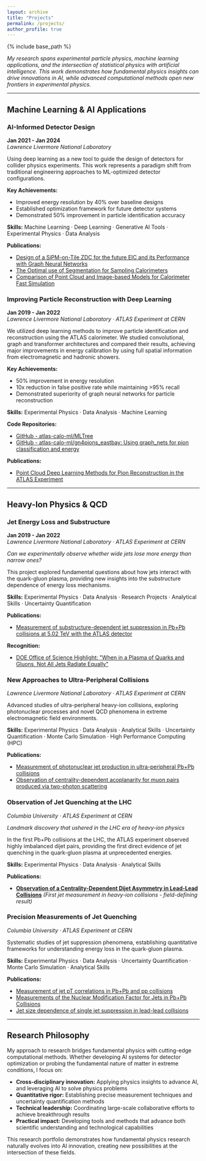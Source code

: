 ```yaml
---
layout: archive
title: "Projects"
permalink: /projects/
author_profile: true
---
```


{% include base_path %}

*My research spans experimental particle physics, machine learning applications, and the intersection of statistical physics with artificial intelligence. This work demonstrates how fundamental physics insights can drive innovations in AI, while advanced computational methods open new frontiers in experimental physics.*

---

## Machine Learning & AI Applications

### AI-Informed Detector Design
**Jan 2021 - Jan 2024**  
*Lawrence Livermore National Laboratory*

Using deep learning as a new tool to guide the design of detectors for collider physics experiments. This work represents a paradigm shift from traditional engineering approaches to ML-optimized detector configurations.

**Key Achievements:**
- Improved energy resolution by 40% over baseline designs
- Established optimization framework for future detector systems
- Demonstrated 50% improvement in particle identification accuracy

**Skills:** Machine Learning · Deep Learning · Generative AI Tools · Experimental Physics · Data Analysis

**Publications:**
- [Design of a SiPM-on-Tile ZDC for the future EIC and its Performance with Graph Neural Networks](https://arxiv.org/abs/2406.12877)
- [The Optimal use of Segmentation for Sampling Calorimeters](https://arxiv.org/abs/2310.04442)
- [Comparison of Point Cloud and Image-based Models for Calorimeter Fast Simulation](https://arxiv.org/abs/2307.04780)

### Improving Particle Reconstruction with Deep Learning
**Jan 2019 - Jan 2022**  
*Lawrence Livermore National Laboratory · ATLAS Experiment at CERN*

We utilized deep learning methods to improve particle identification and reconstruction using the ATLAS calorimeter. We studied convolutional, graph and transformer architectures and compared their results, achieving major improvements in energy calibration by using full spatial information from electromagnetic and hadronic showers.

**Key Achievements:**
- 50% improvement in energy resolution
- 10x reduction in false positive rate while maintaining >95% recall
- Demonstrated superiority of graph neural networks for particle reconstruction

**Skills:** Experimental Physics · Data Analysis · Machine Learning

**Code Repositories:**
- [GitHub - atlas-calo-ml/MLTree](https://github.com/atlas-calo-ml/MLTree)
- [GitHub - atlas-calo-ml/gn4pions_eastbay: Using graph_nets for pion classification and energy](https://github.com/atlas-calo-ml/gn4pions_eastbay)

**Publications:**
- [Point Cloud Deep Learning Methods for Pion Reconstruction in the ATLAS Experiment](https://cds.cern.ch/record/2825379)

---

## Heavy-Ion Physics & QCD

### Jet Energy Loss and Substructure
**Jan 2019 - Jan 2022**  
*Lawrence Livermore National Laboratory · ATLAS Experiment at CERN*

*Can we experimentally observe whether wide jets lose more energy than narrow ones?*

This project explored fundamental questions about how jets interact with the quark-gluon plasma, providing new insights into the substructure dependence of energy loss mechanisms.

**Skills:** Experimental Physics · Data Analysis · Research Projects · Analytical Skills · Uncertainty Quantification

**Publications:**
- [Measurement of substructure-dependent jet suppression in Pb+Pb collisions at 5.02 TeV with the ATLAS detector](https://arxiv.org/abs/2211.11470)

**Recognition:**
- [DOE Office of Science Highlight: "When in a Plasma of Quarks and Gluons, Not All Jets Radiate Equally"](https://www.osti.gov/biblio/1871234)

### New Approaches to Ultra-Peripheral Collisions
*Lawrence Livermore National Laboratory · ATLAS Experiment at CERN*

Advanced studies of ultra-peripheral heavy-ion collisions, exploring photonuclear processes and novel QCD phenomena in extreme electromagnetic field environments.

**Skills:** Experimental Physics · Data Analysis · Analytical Skills · Uncertainty Quantification · Monte Carlo Simulation · High Performance Computing (HPC)

**Publications:**
- [Measurement of photonuclear jet production in ultra-peripheral Pb+Pb collisions](https://arxiv.org/abs/2409.11060)
- [Observation of centrality-dependent acoplanarity for muon pairs produced via two-photon scattering](https://arxiv.org/abs/1806.08708)

### Observation of Jet Quenching at the LHC
*Columbia University · ATLAS Experiment at CERN*

*Landmark discovery that ushered in the LHC era of heavy-ion physics*

In the first Pb+Pb collisions at the LHC, the ATLAS experiment observed highly imbalanced dijet pairs, providing the first direct evidence of jet quenching in the quark-gluon plasma at unprecedented energies.

**Skills:** Experimental Physics · Data Analysis · Analytical Skills

**Publications:**
- **[Observation of a Centrality-Dependent Dijet Asymmetry in Lead-Lead Collisions](https://arxiv.org/abs/1011.6182)** *(First jet measurement in heavy-ion collisions - field-defining result)*

### Precision Measurements of Jet Quenching
*Columbia University · ATLAS Experiment at CERN*

Systematic studies of jet suppression phenomena, establishing quantitative frameworks for understanding energy loss in the quark-gluon plasma.

**Skills:** Experimental Physics · Data Analysis · Uncertainty Quantification · Monte Carlo Simulation · Analytical Skills

**Publications:**
- [Measurement of jet pT correlations in Pb+Pb and pp collisions](https://arxiv.org/abs/1706.09363)
- [Measurements of the Nuclear Modification Factor for Jets in Pb+Pb Collisions](https://arxiv.org/abs/1411.2357)
- [Jet size dependence of single jet suppression in lead-lead collisions](https://arxiv.org/abs/1208.1967)

---

## Research Philosophy

My approach to research bridges fundamental physics with cutting-edge computational methods. Whether developing AI systems for detector optimization or probing the fundamental nature of matter in extreme conditions, I focus on:

- **Cross-disciplinary innovation:** Applying physics insights to advance AI, and leveraging AI to solve physics problems
- **Quantitative rigor:** Establishing precise measurement techniques and uncertainty quantification methods
- **Technical leadership:** Coordinating large-scale collaborative efforts to achieve breakthrough results
- **Practical impact:** Developing tools and methods that advance both scientific understanding and technological capabilities

This research portfolio demonstrates how fundamental physics research naturally evolves into AI innovation, creating new possibilities at the intersection of these fields.